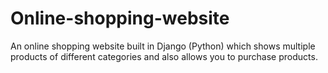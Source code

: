 # Online-shopping-website
An online shopping website built in Django (Python) which shows multiple products of different categories and also allows you to purchase products.
